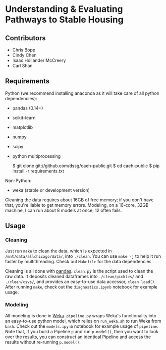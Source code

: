 Understanding & Evaluating Pathways to Stable Housing
========

Contributors
---

- Chris Bopp
- Cindy Chen
- Isaac Hollander McCreery
- Carl Shan

Requirements
---

Python (we recommend installing anaconda as it will take care of all python dependencies):

- pandas (0.14+)
- scikit-learn
- matplotlib
- numpy
- scipy
- python multiprocessing

    $ git clone git://github.com/dssg/caeh-public.git
    $ cd caeh-public
    $ pip install -r requirements.txt

Non-Python:

- weka (stable or development version)

Cleaning the data requires about 16GB of free memory; if you don't have that, you're liable to get memory errors.
Modeling, on a 16-core, 32GB machine, I can run about 8 models at once; 12 often fails.

Usage
---

### Cleaning

Just run `make` to clean the data, which is expected in `/mnt/data/allchicago/data/`, into `./clean`.  You can use `make
-j` to help it run faster by multithreading.  Check out `Makefile` for the data dependencies.

Cleaning is all done with [pandas](http://pandas.pydata.org).  `clean.py` is the script used to clean the raw data.  It
deposits cleaned dataframes into `./clean/pickles/` and `./clean/csvs/`, and provides an easy-to-use data accessor,
`clean.load()`.  After running `make`, check out the `diagnostics.ipynb` notebook for example usage.

### Modeling

All modeling is done in [Weka](http://www.cs.waikato.ac.nz/ml/weka/).  `pipeline.py` wraps Weka's functionality into an
easy-to-use python model, which relies on `run_weka.sh` to run Weka from `bash`.  Check out the `models.ipynb` notebook
for example usage of `pipeline`.  Note that, if you build a Pipeline `p` and run `p.model()`, then you want to look over
the results, you can construct an identical Pipeline and access the results without re-running `p.model()`.
